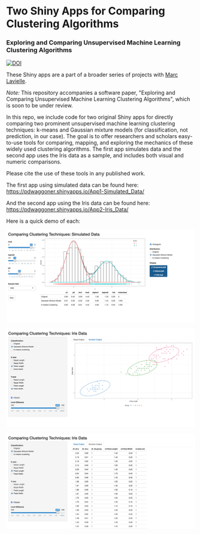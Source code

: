 # Two Shiny Apps for Comparing Clustering Algorithms
### Exploring and Comparing Unsupervised Machine Learning Clustering Algorithms

[![DOI](https://zenodo.org/badge/DOI/10.5281/zenodo.2595293.svg)](https://doi.org/10.5281/zenodo.2595293)

These Shiny apps are a part of a broader series of projects with [Marc Lavielle](http://www.cmap.polytechnique.fr/~lavielle/).

_Note:_ This repository accompanies a software paper, "Exploring and Comparing Unsupervised Machine Learning Clustering Algorithms", which is soon to be under review.

In this repo, we include code for two original Shiny apps for directly comparing two prominent unsupervised machine learning clustering techniques: k-means and Gaussian mixture models (for classification, not prediction, in our case). The goal is to offer researchers and scholars easy-to-use tools for comparing, mapping, and exploring the mechanics of these widely used clustering algorithms. The first app simulates data and the second app uses the Iris data as a sample, and includes both visual and numeric comparisons. 

Please cite the use of these tools in any published work.

The first app using simulated data can be found here: <https://pdwaggoner.shinyapps.io/App1-Simulated_Data/>

And the second app using the Iris data can be found here: <https://pdwaggoner.shinyapps.io/App2-Iris_Data/>

Here is a quick demo of each:

![App 1: Simulated Data](sim.png)

![App 2: Iris Data (Visual)](iris_viz.png)

![App 2: Iris Data (Numeric)](iris_num.png)
